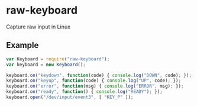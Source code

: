 # raw-keyboard
Capture raw input in Linux

## Example
```javascript
var Keyboard = require("raw-keyboard");
var keyboard = new Keyboard();

keyboard.on("keydown", function(code) { console.log("DOWN", code); });
keyboard.on("keyup", function(code) { console.log("UP", code); });
keyboard.on("error", function(msg) { console.log("ERROR", msg); });
keyboard.on("ready", function() { console.log("READY"); });
keyboard.open("/dev/input/event3", [ "KEY_P" ]);
```
